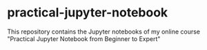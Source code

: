 # practical-jupyter-notebook
This repository contains the Jupyter notebooks of my online course "Practical Jupyter Notebook from Beginner to Expert"

